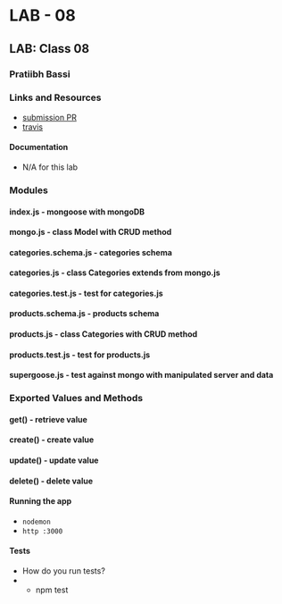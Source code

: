  # LAB - 08

## LAB: Class 08

### Pratiibh Bassi

### Links and Resources
* [submission PR](http://xyz.com)
* [travis](https://www.travis-ci.com/pratiibh-401-advanced-javascript/lab-05)



#### Documentation
* N/A for this lab

### Modules
#### index.js - mongoose with mongoDB
#### mongo.js - class Model with CRUD method
#### categories.schema.js - categories schema
#### categories.js - class Categories extends from mongo.js
#### categories.test.js - test for categories.js
#### products.schema.js - products schema
#### products.js - class Categories with CRUD method
#### products.test.js - test for products.js
#### supergoose.js - test against mongo with manipulated server and data

### Exported Values and Methods

#### get() - retrieve value
#### create() - create value
#### update() - update value
#### delete() - delete value


#### Running the app
* `nodemon`
* `http :3000`  


  
#### Tests
* How do you run tests?
* * npm test


